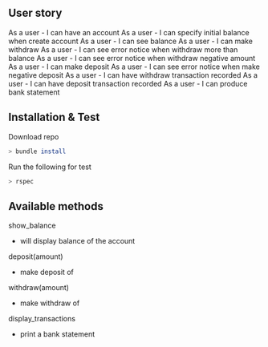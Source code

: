 ## User story
As a user - I can have an account
As a user - I can specify initial balance when create account
As a user - I can see balance
As a user - I can make withdraw
As a user - I can see error notice when withdraw more than balance
As a user - I can see error notice when withdraw negative amount
As a user - I can make deposit
As a user - I can see error notice when make negative deposit
As a user - I can have withdraw transaction recorded
As a user - I can have deposit transaction recorded
As a user - I can produce bank statement

## Installation & Test

Download repo
```bash
> bundle install
```
Run the following for test
```bash
> rspec
```

## Available methods

show_balance
- will display balance of the account

deposit(amount)
- make deposit of <amount>

withdraw(amount)
- make withdraw of <amount>

display_transactions
- print a bank statement
